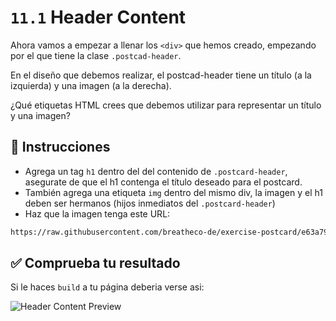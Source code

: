 # `11.1` Header Content

Ahora vamos a empezar a llenar los `<div>` que hemos creado, empezando 
por el que tiene la clase `.postcad-header`.

En el diseño que debemos realizar, el postcad-header tiene un título (a la izquierda) y una imagen (a la derecha).

¿Qué etiquetas HTML crees que debemos utilizar para representar un título y una imagen?

## 📝 Instrucciones

- Agrega un tag `h1` dentro del del contenido de `.postcard-header`, asegurate de que el h1 contenga el título deseado para el postcard.
- También agrega una etiqueta `img` dentro del mismo div, la imagen y el h1 deben ser hermanos (hijos inmediatos del `.postcard-header`) 
- Haz que la imagen tenga este URL:

```txt
https://raw.githubusercontent.com/breatheco-de/exercise-postcard/e63a7916530cc850bd92aa1c2e19191837fb5c80/.learn/assets/4geeks.png
```

## ✅ Comprueba tu resultado

Si le haces `build` a tu página deberia verse asi:

![Header Content Preview](https://github.com/breatheco-de/exercise-postcard/blob/learnpack/.learn/assets/header-content.png?raw=true)